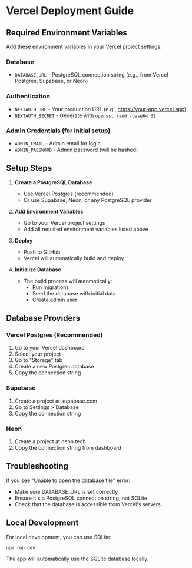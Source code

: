 # Vercel Deployment Guide

## Required Environment Variables

Add these environment variables in your Vercel project settings:

### Database
- `DATABASE_URL` - PostgreSQL connection string (e.g., from Vercel Postgres, Supabase, or Neon)

### Authentication
- `NEXTAUTH_URL` - Your production URL (e.g., https://your-app.vercel.app)
- `NEXTAUTH_SECRET` - Generate with `openssl rand -base64 32`

### Admin Credentials (for initial setup)
- `ADMIN_EMAIL` - Admin email for login
- `ADMIN_PASSWORD` - Admin password (will be hashed)

## Setup Steps

1. **Create a PostgreSQL Database**
   - Use Vercel Postgres (recommended)
   - Or use Supabase, Neon, or any PostgreSQL provider

2. **Add Environment Variables**
   - Go to your Vercel project settings
   - Add all required environment variables listed above

3. **Deploy**
   - Push to GitHub
   - Vercel will automatically build and deploy

4. **Initialize Database**
   - The build process will automatically:
     - Run migrations
     - Seed the database with initial data
     - Create admin user

## Database Providers

### Vercel Postgres (Recommended)
1. Go to your Vercel dashboard
2. Select your project
3. Go to "Storage" tab
4. Create a new Postgres database
5. Copy the connection string

### Supabase
1. Create a project at supabase.com
2. Go to Settings > Database
3. Copy the connection string

### Neon
1. Create a project at neon.tech
2. Copy the connection string from dashboard

## Troubleshooting

If you see "Unable to open the database file" error:
- Make sure DATABASE_URL is set correctly
- Ensure it's a PostgreSQL connection string, not SQLite
- Check that the database is accessible from Vercel's servers

## Local Development

For local development, you can use SQLite:
```bash
npm run dev
```

The app will automatically use the SQLite database locally.
